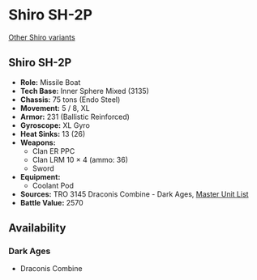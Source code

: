 # Shiro SH-2P

[Other Shiro variants](../shiro.md)

## Shiro SH-2P
- **Role:** Missile Boat
- **Tech Base:** Inner Sphere Mixed (3135)
- **Chassis:** 75 tons (Endo Steel)
- **Movement:** 5 / 8, XL
- **Armor:** 231 (Ballistic Reinforced)
- **Gyroscope:** XL Gyro
- **Heat Sinks:** 13 (26)
- **Weapons:**
  - Clan ER PPC
  - Clan LRM 10 × 4 (ammo: 36)
  - Sword
- **Equipment:**
  - Coolant Pod
- **Sources:** TRO 3145 Draconis Combine - Dark Ages, [Master Unit List](http://masterunitlist.info/Unit/Details/6417/shiro-sh-2p)
- **Battle Value:** 2570

## Availability

### Dark Ages
- Draconis Combine


